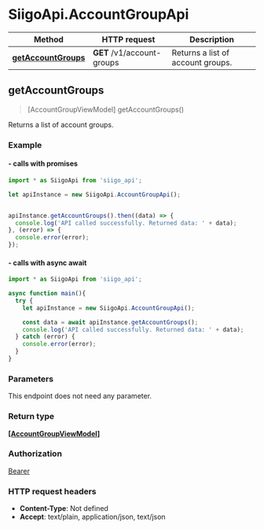 # SiigoApi.AccountGroupApi

Method | HTTP request | Description
------------- | ------------- | -------------
[**getAccountGroups**](AccountGroupApi.md#getAccountGroups) | **GET** /v1/account-groups | Returns a list of account groups.




## getAccountGroups

> [AccountGroupViewModel] getAccountGroups()

Returns a list of account groups.

### Example

#### - calls with promises

```javascript
import * as SiigoApi from 'siigo_api';

let apiInstance = new SiigoApi.AccountGroupApi();


apiInstance.getAccountGroups().then((data) => {
  console.log('API called successfully. Returned data: ' + data);
}, (error) => {
  console.error(error);
});
```
#### - calls with async await

```javascript
import * as SiigoApi from 'siigo_api';

async function main(){
  try {
    let apiInstance = new SiigoApi.AccountGroupApi();

    const data = await apiInstance.getAccountGroups();
    console.log('API called successfully. Returned data: ' + data);
  } catch (error) {
    console.error(error);
  }
}
```


### Parameters

This endpoint does not need any parameter.

### Return type

[**[AccountGroupViewModel]**](AccountGroupViewModel.md)

### Authorization

[Bearer](../README.md#Bearer)

### HTTP request headers

- **Content-Type**: Not defined
- **Accept**: text/plain, application/json, text/json

